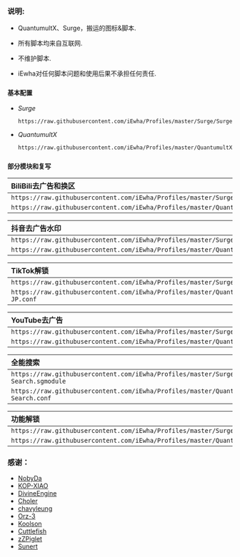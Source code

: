### 说明:
- QuantumultX、Surge，搬运的图标&脚本.

- 所有脚本均来自互联网.

- 不维护脚本.

- iEwha对任何脚本问题和使用后果不承担任何责任.

### `基本配置`
* *Surge*
    ``` bash
    https://raw.githubusercontent.com/iEwha/Profiles/master/Surge/Surge.conf
* *QuantumultX*
    ``` bash
    https://raw.githubusercontent.com/iEwha/Profiles/master/QuantumultX/QX_iEwha.conf

### `部分模块和复写`

|BiliBili去广告和换区|
|:----------------------------------------| 
| `https://raw.githubusercontent.com/iEwha/Profiles/master/Surge/Bilibili.sgmodule`|
| `https://raw.githubusercontent.com/iEwha/Profiles/master/QuantumultX/Rewrite/bilibili.conf`|

|抖音去广告水印|
|:----------------------------------------| 
| `https://raw.githubusercontent.com/iEwha/Profiles/master/Surge/douyin.sgmodule`|
| `https://raw.githubusercontent.com/iEwha/Profiles/master/QuantumultX/Rewrite/douyin.conf`|

|TikTok解锁|
|:----------------------------------------| 
| `https://raw.githubusercontent.com/iEwha/Profiles/master/Surge/TiKok-JP.sgmodule`|
| `https://raw.githubusercontent.com/iEwha/Profiles/master/QuantumultX/Rewrite/TikTok-JP.conf`|

|YouTube去广告|
|:----------------------------------------| 
| `https://raw.githubusercontent.com/iEwha/Profiles/master/Surge/YouTubeAds.sgmodule`|
| `https://raw.githubusercontent.com/iEwha/Profiles/master/QuantumultX/Rewrite/YouTubeAds.conf`|

|全能搜索|
|:----------------------------------------| 
| `https://raw.githubusercontent.com/iEwha/Profiles/master/Surge/Q-Search.sgmodule`|
| `https://raw.githubusercontent.com/iEwha/Profiles/master/QuantumultX/Rewrite/Q-Search.conf`|

|功能解锁|
|:----------------------------------------| 
| `https://raw.githubusercontent.com/iEwha/Profiles/master/Surge/Unlock.sgmodule`|
| `https://raw.githubusercontent.com/iEwha/Profiles/master/QuantumultX/Rewrite/UnlockApp.conf`|

### 感谢：
 * [NobyDa](https://github.com/NobyDa/Script/tree/master) 
 * [KOP-XIAO](https://github.com/KOP-XIAO/QuantumultX)
 * [DivineEngine](https://github.com/DivineEngine/Profiles/tree/master)
 * [Choler](https://github.com/Choler/Surge)
 * [chavyleung](https://github.com/chavyleung)
 * [Orz-3](https://github.com/Orz-3)
 * [Koolson](https://github.com/Koolson/Qure)
 * [Cuttlefish](https://github.com/ddgksf2013/Cuttlefish)
 * [zZPiglet](https://github.com/zZPiglet/Task/tree/master)
 * [Sunert](https://github.com/Sunert/Script/tree/master)
 

